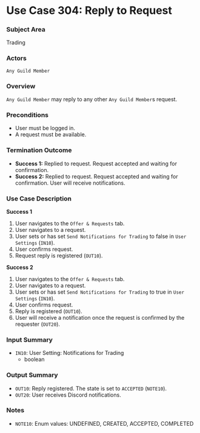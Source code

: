 # Use Case 304: Reply to Request

### Subject Area
Trading

### Actors
`Any Guild Member`

### Overview
`Any Guild Member` may reply to any other `Any Guild Member`s request.

### Preconditions
- User must be logged in.
- A request must be available.

### Termination Outcome
- **Success 1:** Replied to request. Request accepted and waiting for confirmation.
- **Success 2:** Replied to request. Request accepted and waiting for confirmation. User will receive notifications.

### Use Case Description
**Success 1**
1. User navigates to the `Offer & Requests` tab.
2. User navigates to a request.
3. User sets or has set `Send Notifications for Trading` to false in `User Settings` (`IN10`).
4. User confirms request.
5. Request reply is registered (`OUT10`).

**Success 2**
1. User navigates to the `Offer & Requests` tab.
2. User navigates to a request.
3. User sets or has set `Send Notifications for Trading` to true in `User Settings` (`IN10`).
4. User confirms request.
5. Reply is registered (`OUT10`).
6. User will receive a notification once the request is confirmed by the requester (`OUT20`).

### Input Summary
- `IN10`: User Setting: Notifications for Trading
	- boolean
	
### Output Summary
- `OUT10`: Reply registered. The state is set to `ACCEPTED` (`NOTE10`).
- `OUT20`: User receives Discord notifications.

### Notes
- `NOTE10`: Enum values: UNDEFINED, CREATED, ACCEPTED, COMPLETED